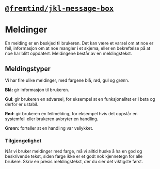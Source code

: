 # [`@fremtind/jkl-message-box`](https://jokul.fremtind.no/komponenter/alert-message)

# Meldinger

En melding er en beskjed til brukeren. Det kan være et varsel om at noe er feil, informasjon om at noe mangler i et skjema, eller en bekreftelse på at noe har blitt oppdatert. Meldingene består av en meldingstekst.

## Meldingstyper

Vi har fire ulike meldinger, med fargene blå, rød, gul og grønn.

**Blå:** gir informasjon til brukeren.

**Gul:** gir brukeren en advarsel, for eksempel at en funksjonalitet er i beta og derfor er ustabil.

**Rød:** gir brukeren en feilmelding, for eksempel hvis det oppstår en systemfeil eller brukeren avbryter en handling.

**Grønn:** forteller at en handling var vellykket.

### Tilgjengelighet

Når vi bruker meldinger med farge, må vi alltid huske å ha en god og beskrivende tekst, siden farge ikke er et godt nok kjennetegn for alle brukere. Skriv en presis meldingstekst, der du sier det viktigste først.
